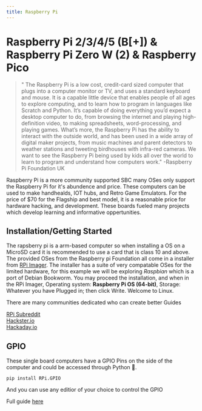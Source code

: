 ```yaml
---
title: Raspberry Pi
---
```


# Raspberry Pi 2/3/4/5 (B[+]) & Raspberry Pi Zero W (2) & Raspberry Pico
> " The Raspberry Pi is a low cost, credit-card sized computer that plugs into a computer monitor or TV, and uses a standard keyboard and mouse. It is a capable little device that enables people of all ages to explore computing, and to learn how to program in languages like Scratch and Python. It’s capable of doing everything you’d expect a desktop computer to do, from browsing the internet and playing high-definition video, to making spreadsheets, word-processing, and playing games. What’s more, the Raspberry Pi  has the ability to interact with the outside world, and has been used in a wide array of digital maker projects, from music machines and parent detectors to weather stations and tweeting birdhouses with infra-red cameras. We want to see the Raspberry Pi being used by kids all over the world to learn to program and understand how computers work." -Raspberry Pi Foundation UK

Raspberry Pi is a more community supported SBC many OSes only support the Raspberry Pi for it's abundence and price. These computers can be used to make handhealds, IOT hubs, and Retro Game Emulators. For the price of $70 for the Flagship and best model, it is a reasonable price for hardware hacking, and development. These boards fueled many projects which develop learning and informative oppertunities. 

## Installation/Getting Started

The rapsberry pi is a arm-based computer so when installing a OS on a MicroSD card it is recommended to use a card that is class 10 and above. The provided OSes from the Raspberry pi Foundation all come in a installer from [RPi Imager](https://www.raspberrypi.com/software/ "https://www.raspberrypi.com/software/"). The installer has a suite of very compatable OSes for the limited hardware, for this example we will be exploring *Raspbian* which is a port of Debian Bookworm. You may proceed the installation, and when in the RPi Imager, Operating system: **Raspberry Pi OS (64-bit)**, Storage: Whatever you have Plugged in; then click Write. Welcome to Linux.  

There are many communities dedicated who can create better Guides

[RPi Subreddit](https://www.reddit.com/r/raspberry_pi/ "https://www.reddit.com/r/raspberry_pi/")   
[Hackster.io](https://www.hackster.io/raspberry-pi "https://www.hackster.io/raspberry-pi")  
[Hackaday.io](https://hackaday.io/list/3424-raspberry-pi-projects "https://hackaday.io/list/3424-raspberry-pi-projects")

## GPIO
These single board computers have a GPIO Pins on the side of the computer and could be accessed through Python 🐍.  

    pip install RPi.GPIO

And you can use any editior of your choice to control the GPIO

Full guide [here](https://projects.raspberrypi.org/en/projects/physical-computing/ "https://projects.raspberrypi.org/en/projects/physical-computing/")

